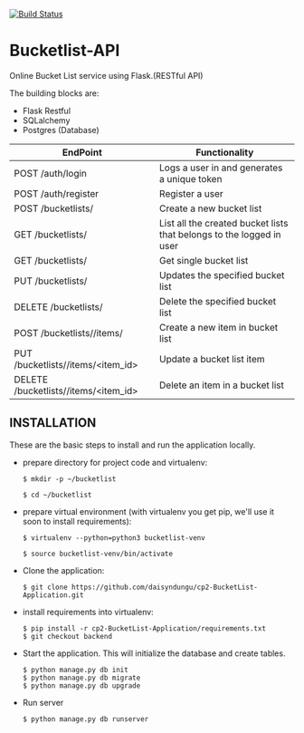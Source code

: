 [![Build Status](https://travis-ci.org/daisymacharia/Bucketlist-API.svg?branch=ft-functionality-148194901)](https://travis-ci.org/daisymacharia/Bucketlist-API)

# Bucketlist-API

Online Bucket List service using Flask.(RESTful API)

The building blocks are:
  * Flask Restful
  * SQLalchemy
  * Postgres (Database)

EndPoint | Functionality
------------ | -------------
POST /auth/login | Logs a user in and generates a unique token
POST /auth/register | Register a user
POST /bucketlists/  | Create a new bucket list
GET /bucketlists/ | List all the created bucket lists that belongs to the logged in user
GET /bucketlists/<id> | Get single bucket list
PUT /bucketlists/<id> | Updates the specified bucket list
DELETE /bucketlists/<id> | Delete the specified bucket list
POST /bucketlists/<id>/items/ | Create a new item in bucket list
PUT /bucketlists/<id>/items/<item_id> | Update a bucket list item
DELETE /bucketlists/<id>/items/<item_id> | Delete an item in a bucket list

## INSTALLATION

These are the basic steps to install and run the application locally.

* prepare directory for project code and virtualenv:

      $ mkdir -p ~/bucketlist

      $ cd ~/bucketlist
* prepare virtual environment (with virtualenv you get pip, we'll use it soon to install requirements):

      $ virtualenv --python=python3 bucketlist-venv

      $ source bucketlist-venv/bin/activate
* Clone the application:

      $ git clone https://github.com/daisyndungu/cp2-BucketList-Application.git

* install requirements into virtualenv:

      $ pip install -r cp2-BucketList-Application/requirements.txt
      $ git checkout backend
 * Start the application. This will initialize the database and create tables.

       $ python manage.py db init
       $ python manage.py db migrate
       $ python manage.py db upgrade

 * Run server

       $ python manage.py db runserver

